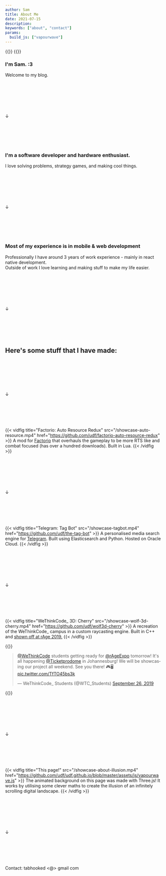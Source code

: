 ```yaml
---
author: Sam
title: About Me
date: 2021-07-15
description:
keywords: ["about", "contact"]
params:
  build_js: ["vapourwave"]
---
```


{{<raw>}}
<canvas class="background webgl"></canvas>
{{</raw>}}

### I'm Sam. :3  
Welcome to my blog.

<br/><br/><br/><br/><br/><br/>↓<br/><br/><br/><br/><br/><br/>

### I'm a software developer and hardware enthusiast.  
I love solving problems, strategy games, and making cool things.

<br/><br/><br/><br/><br/><br/>↓<br/><br/><br/><br/><br/><br/>

### Most of my experience is in mobile & web development
Professionally I have around 3 years of work experience - mainly in react native development.  
Outside of work I love learning and making stuff to make my life easier.

<br/><br/><br/><br/><br/><br/>↓<br/><br/><br/><br/><br/><br/>

## Here's some stuff that I have made:

<br/><br/><br/><br/><br/><br/>↓<br/><br/><br/><br/><br/><br/>

{{< vidfig title="Factorio: Auto Resource Redux" src="/showcase-auto-resource.mp4" href="https://github.com/udf/factorio-auto-resource-redux" >}}
A mod for [Factorio](https://factorio.com) that overhauls the gameplay to be more RTS like and combat focused (has over a hundred downloads). Built in Lua.
{{< /vidfig >}}

<br/><br/><br/><br/><br/><br/>↓<br/><br/><br/><br/><br/><br/>

{{< vidfig title="Telegram: Tag Bot" src="/showcase-tagbot.mp4" href="https://github.com/udf/the-tag-bot" >}}
A personalised media search engine for [Telegram](https://telegram.org). Built using Elasticsearch and Python. Hosted on Oracle Cloud.
{{< /vidfig >}}

<br/><br/><br/><br/><br/><br/>↓<br/><br/><br/><br/><br/><br/>

{{< vidfig title="WeThinkCode_ 3D: Cherry" src="/showcase-wolf-3d-cherry.mp4" href="https://github.com/udf/wolf3d-cherry" >}}
A recreation of the WeThinkCode_ campus in a custom raycasting engine. Built in C++ and [shown off at rAge 2019.](https://twitter.com/WTC_Students/status/1177162021302874113)
{{< /vidfig >}}

{{<raw>}}
<blockquote class="twitter-tweet"><p lang="en" dir="ltr"><a href="https://twitter.com/wethinkcode?ref_src=twsrc%5Etfw">@WeThinkCode</a> students getting ready for <a href="https://twitter.com/rAgeExpo?ref_src=twsrc%5Etfw">@rAgeExpo</a> tomorrow! It&#39;s all happening <a href="https://twitter.com/Ticketprodome?ref_src=twsrc%5Etfw">@Ticketprodome</a> in Johannesburg! We will be showcasing our project all weekend. See you there! 🎮🖥️ <a href="https://t.co/TfTO45bs3k">pic.twitter.com/TfTO45bs3k</a></p>&mdash; WeThinkCode_ Students (@WTC_Students) <a href="https://twitter.com/WTC_Students/status/1177162021302874113?ref_src=twsrc%5Etfw">September 26, 2019</a></blockquote> <script async src="https://platform.twitter.com/widgets.js" charset="utf-8"></script> 
{{</raw>}}

<br/><br/><br/><br/><br/><br/>↓<br/><br/><br/><br/><br/><br/>


{{< vidfig title="This page!" src="/showcase-about-illusion.mp4" href="https://github.com/udf/udf.github.io/blob/master/assets/js/vapourwave.js" >}}
The animated background on this page was made with Three.js! It works by utilising some clever maths to create the illusion of an infinitely scrolling digital landscape.
{{< /vidfig >}}

<br/><br/><br/><br/><br/><br/>↓<br/><br/><br/><br/><br/><br/>

Contact: tabhooked <@> gmail <dot> com
